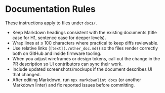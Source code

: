 # Documentation Rules

These instructions apply to files under `docs/`.

- Keep Markdown headings consistent with the existing documents (title case for H1, sentence case for deeper levels).
- Wrap lines at ≤ 100 characters where practical to keep diffs reviewable.
- Use relative links (`[text](./other_doc.md)`) so the files render correctly both on GitHub and inside firmware tooling.
- When you adjust wireframes or design tokens, call out the change in the PR description so UI contributors can sync their work.
- Include updated screenshots/mockups if the document describes UI that changed.
- After editing Markdown, run `npx markdownlint docs` (or another Markdown linter) and fix reported issues before committing.
